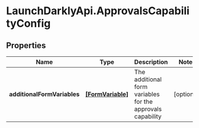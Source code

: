 # LaunchDarklyApi.ApprovalsCapabilityConfig

## Properties

Name | Type | Description | Notes
------------ | ------------- | ------------- | -------------
**additionalFormVariables** | [**[FormVariable]**](FormVariable.md) | The additional form variables for the approvals capability | [optional] 



